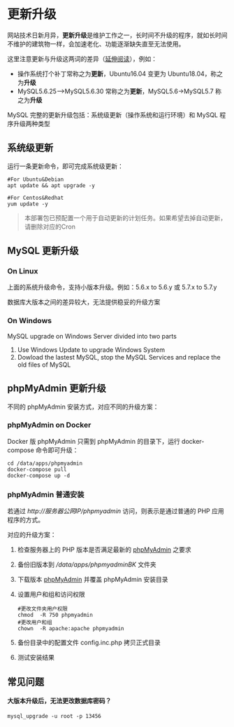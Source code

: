 # 更新升级

网站技术日新月异，**更新升级**是维护工作之一，长时间不升级的程序，就如长时间不维护的建筑物一样，会加速老化、功能逐渐缺失直至无法使用。  

这里注意更新与升级这两词的差异（[延伸阅读](https://support.websoft9.com/docs/faq/zh/tech-upgrade.html#更新-vs-升级)），例如：  

- 操作系统打个补丁常称之为**更新**，Ubuntu16.04 变更为 Ubuntu18.04，称之为**升级**
- MySQL5.6.25-->MySQL5.6.30 常称之为**更新**，MySQL5.6->MySQL5.7 称之为**升级**

MySQL 完整的更新升级包括：系统级更新（操作系统和运行环境）和 MySQL 程序升级两种类型

## 系统级更新

运行一条更新命令，即可完成系统级更新：

``` shell
#For Ubuntu&Debian
apt update && apt upgrade -y

#For Centos&Redhat
yum update -y
```
> 本部署包已预配置一个用于自动更新的计划任务。如果希望去掉自动更新，请删除对应的Cron

## MySQL 更新升级

### On Linux

上面的系统升级命令，支持小版本升级。例如：5.6.x to 5.6.y 或 5.7.x to 5.7.y

数据库大版本之间的差异较大，无法提供稳妥的升级方案

### On Windows

MySQL upgrade on Windows Server divided into two parts

1. Use Windows Update to upgrade Windows System
2. Dowload the lastest MySQL, stop the MySQL Services and replace the old files of MySQL

## phpMyAdmin 更新升级

不同的 phpMyAdmin 安装方式，对应不同的升级方案：

### phpMyAdmin on Docker

Docker 版 phpMyAdmin 只需到 phpMyAdmin 的目录下，运行 docker-compose 命令即可升级：

```
cd /data/apps/phpmyadmin
docker-compose pull
docker-compose up -d
```

### phpMyAdmin 普通安装

若通过 *http://服务器公网IP/phpmyadmin* 访问，则表示是通过普通的 PHP 应用程序的方式。  

对应的升级方案：  

1. 检查服务器上的 PHP 版本是否满足最新的 [phpMyAdmin](https://www.phpmyadmin.net/) 之要求

2. 备份旧版本到 */data/apps/phpmyadminBK* 文件夹

3. 下载版本 [phpMyAdmin](https://www.phpmyadmin.net/) 并覆盖 phpMyAdmin 安装目录

4. 设置用户和组和访问权限
   ```
   #更改文件夹用户权限
   chmod  -R 750 phpmyadmin
   #更改用户和组
   chown  -R apache:apache phpmyadmin
   ```
5. 备份目录中的配置文件 config.inc.php 拷贝正式目录

6. 测试安装结果


## 常见问题

#### 大版本升级后，无法更改数据库密码？
```
mysql_upgrade -u root -p 13456
```